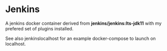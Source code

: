 # Jenkins

A jenkins docker container derived from **jenkins/jenkins:lts-jdk11** with my prefered set of plugins installed.

See also jenkinslocalhost for an example docker-compose to launch on localhost.
